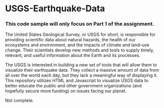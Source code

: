 # USGS-Earthquake-Data
### This code sample will only focus on Part 1 of the assignment.
The United States Geological Survey, or USGS for short, is responsible for providing scientific data about natural hazards, the health of our ecosystems and environment, and the impacts of climate and land-use change. Their scientists develop new methods and tools to supply timely, relevant, and useful information about the Earth and its processes.

The USGS is interested in building a new set of tools that will allow them to visualize their earthquake data. They collect a massive amount of data from all over the world each day, but they lack a meaningful way of displaying it. This repository utilizes HTML and Javascript to visualize USGS data to better educate the public and other government organizations (and hopefully secure more funding) on issues facing our planet.

Not complete.
